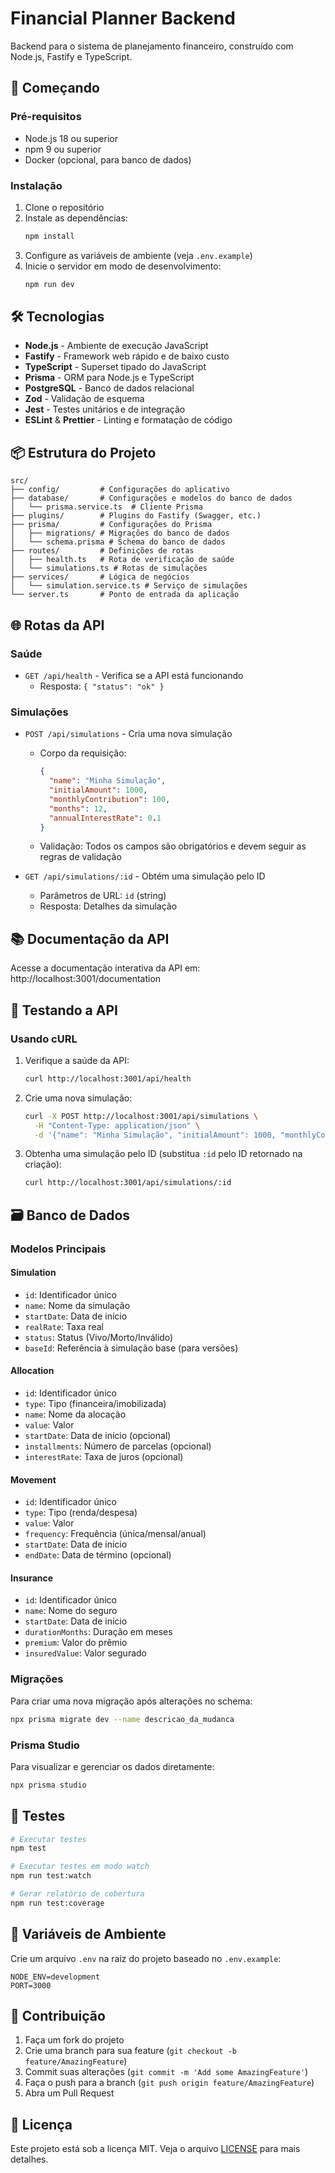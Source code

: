 # Financial Planner Backend

Backend para o sistema de planejamento financeiro, construído com Node.js, Fastify e TypeScript.

## 🚀 Começando

### Pré-requisitos

- Node.js 18 ou superior
- npm 9 ou superior
- Docker (opcional, para banco de dados)

### Instalação

1. Clone o repositório
2. Instale as dependências:
   ```bash
   npm install
   ```
3. Configure as variáveis de ambiente (veja `.env.example`)
4. Inicie o servidor em modo de desenvolvimento:
   ```bash
   npm run dev
   ```

## 🛠️ Tecnologias

- **Node.js** - Ambiente de execução JavaScript
- **Fastify** - Framework web rápido e de baixo custo
- **TypeScript** - Superset tipado do JavaScript
- **Prisma** - ORM para Node.js e TypeScript
- **PostgreSQL** - Banco de dados relacional
- **Zod** - Validação de esquema
- **Jest** - Testes unitários e de integração
- **ESLint** & **Prettier** - Linting e formatação de código

## 📦 Estrutura do Projeto

```
src/
├── config/         # Configurações do aplicativo
├── database/       # Configurações e modelos do banco de dados
│   └── prisma.service.ts  # Cliente Prisma
├── plugins/        # Plugins do Fastify (Swagger, etc.)
├── prisma/         # Configurações do Prisma
│   ├── migrations/ # Migrações do banco de dados
│   └── schema.prisma # Schema do banco de dados
├── routes/         # Definições de rotas
│   ├── health.ts   # Rota de verificação de saúde
│   └── simulations.ts # Rotas de simulações
├── services/       # Lógica de negócios
│   └── simulation.service.ts # Serviço de simulações
└── server.ts       # Ponto de entrada da aplicação
```

## 🌐 Rotas da API

### Saúde
- `GET /api/health` - Verifica se a API está funcionando
  - Resposta: `{ "status": "ok" }`

### Simulações
- `POST /api/simulations` - Cria uma nova simulação
  - Corpo da requisição:
    ```json
    {
      "name": "Minha Simulação",
      "initialAmount": 1000,
      "monthlyContribution": 100,
      "months": 12,
      "annualInterestRate": 0.1
    }
    ```
  - Validação: Todos os campos são obrigatórios e devem seguir as regras de validação

- `GET /api/simulations/:id` - Obtém uma simulação pelo ID
  - Parâmetros de URL: `id` (string)
  - Resposta: Detalhes da simulação

## 📚 Documentação da API

Acesse a documentação interativa da API em:
http://localhost:3001/documentation

## 🧪 Testando a API

### Usando cURL

1. Verifique a saúde da API:
   ```bash
   curl http://localhost:3001/api/health
   ```

2. Crie uma nova simulação:
   ```bash
   curl -X POST http://localhost:3001/api/simulations \
     -H "Content-Type: application/json" \
     -d '{"name": "Minha Simulação", "initialAmount": 1000, "monthlyContribution": 100, "months": 12, "annualInterestRate": 0.1}'
   ```

3. Obtenha uma simulação pelo ID (substitua `:id` pelo ID retornado na criação):
   ```bash
   curl http://localhost:3001/api/simulations/:id
   ```
## 🗃️ Banco de Dados

### Modelos Principais

#### Simulation
- `id`: Identificador único
- `name`: Nome da simulação
- `startDate`: Data de início
- `realRate`: Taxa real
- `status`: Status (Vivo/Morto/Inválido)
- `baseId`: Referência à simulação base (para versões)

#### Allocation
- `id`: Identificador único
- `type`: Tipo (financeira/imobilizada)
- `name`: Nome da alocação
- `value`: Valor
- `startDate`: Data de início (opcional)
- `installments`: Número de parcelas (opcional)
- `interestRate`: Taxa de juros (opcional)

#### Movement
- `id`: Identificador único
- `type`: Tipo (renda/despesa)
- `value`: Valor
- `frequency`: Frequência (única/mensal/anual)
- `startDate`: Data de início
- `endDate`: Data de término (opcional)

#### Insurance
- `id`: Identificador único
- `name`: Nome do seguro
- `startDate`: Data de início
- `durationMonths`: Duração em meses
- `premium`: Valor do prêmio
- `insuredValue`: Valor segurado

### Migrações

Para criar uma nova migração após alterações no schema:

```bash
npx prisma migrate dev --name descricao_da_mudanca
```

### Prisma Studio

Para visualizar e gerenciar os dados diretamente:

```bash
npx prisma studio
```

## 🧪 Testes

```bash
# Executar testes
npm test

# Executar testes em modo watch
npm run test:watch

# Gerar relatório de cobertura
npm run test:coverage
```

## 🔄 Variáveis de Ambiente

Crie um arquivo `.env` na raiz do projeto baseado no `.env.example`:

```env
NODE_ENV=development
PORT=3000
```


## 🤝 Contribuição

1. Faça um fork do projeto
2. Crie uma branch para sua feature (`git checkout -b feature/AmazingFeature`)
3. Commit suas alterações (`git commit -m 'Add some AmazingFeature'`)
4. Faça o push para a branch (`git push origin feature/AmazingFeature`)
5. Abra um Pull Request

## 📄 Licença

Este projeto está sob a licença MIT. Veja o arquivo [LICENSE](LICENSE) para mais detalhes.
